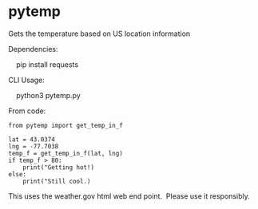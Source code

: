 # pytemp
Gets the temperature based on US location information

Dependencies:

    pip install requests

CLI Usage:

    python3 pytemp.py <lat> <lng>

From code:

    from pytemp import get_temp_in_f

    lat = 43.0374
    lng = -77.7038
    temp_f = get_temp_in_f(lat, lng)
    if temp_f > 80:
        print("Getting hot!)
    else:
        print("Still cool.)

This uses the weather.gov html web end point.  Please use it responsibly.